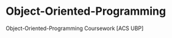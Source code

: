 Object-Oriented-Programming
===========================

Object-Oriented-Programming Coursework [ACS UBP]
